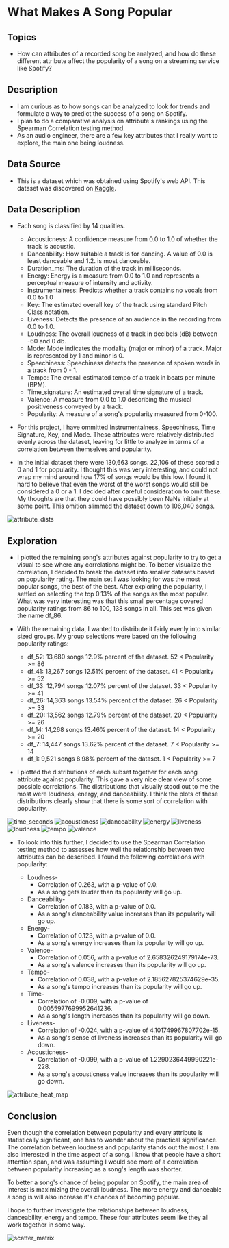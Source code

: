 # What Makes A Song Popular

## Topics

- How can attributes of a recorded song be analyzed, and how do these different attribute affect the popularity of a song on a streaming service like Spotify?

## Description

- I am curious as to how songs can be analyzed to look for trends and formulate a way to predict the success of a song on Spotify.
- I plan to do a comparative analysis on attribute's rankings using the Spearman Correlation testing method.
- As an audio engineer, there are a few key attributes that I really want to explore, the main one being loudness.

## Data Source

- This is a dataset which was obtained using Spotify's web API.  This dataset was discovered on [Kaggle](https://www.kaggle.com/tomigelo/spotify-audio-features/home?select=SpotifyAudioFeaturesNov2018.csv "Title").

## Data Description

- Each song is classified by 14 qualities.
    - Acousticness: A confidence measure from 0.0 to 1.0 of whether the track is acoustic.
    - Danceability: How suitable a track is for dancing. A value of 0.0 is least danceable and 1.2. is most danceable.
	- Duration_ms: The duration of the track in milliseconds.
    - Energy: Energy is a measure from 0.0 to 1.0 and represents a perceptual measure of intensity and activity.
	- Instrumentalness: Predicts whether a track contains no vocals from 0.0 to 1.0
    - Key: The estimated overall key of the track using standard Pitch Class notation.
	- Liveness: Detects the presence of an audience in the recording from 0.0 to 1.0.
    - Loudness: The overall loudness of a track in decibels (dB) between -60 and 0 db.
	- Mode: Mode indicates the modality (major or minor) of a track. Major is represented by 1 and minor is 0.
	- Speechiness: Speechiness detects the presence of spoken words in a track from 0 - 1.
	- Tempo: The overall estimated tempo of a track in beats per minute (BPM).
	- Time_signature: An estimated overall time signature of a track.
	- Valence: A measure from 0.0 to 1.0 describing the musical positiveness conveyed by a track.
	- Popularity: A measure of a song's popularity measured from 0-100.

- For this project, I have ommitted Instrumentalness, Speechiness, Time Signature, Key, and Mode.  These attributes were relatively distributed evenly across the dataset, leaving for little to analyze in terms of a correlation between themselves and popularity.

- In the initial dataset there were 130,663 songs.  22,106 of these scored a 0 and 1 for popularity.  I thought this was very interesting, and could not wrap my mind around how 17% of songs would be this low.  I found it hard to believe that even the worst of the worst songs would still be considered a 0 or a 1.  I decided after careful consideration to omit these.  My thoughts are that they could have possibly been NaNs initially at some point.  This omition slimmed the dataset down to 106,040 songs.

![attribute_dists](/images/attribute_dists.png)

## Exploration

- I plotted the remaining song's attributes against popularity to try to get a visual to see where any correlations might be.  To better visualize the correlation, I decided to break the dataset into smaller datasets based on popularity rating.  The main set I was looking for was the most popular songs, the best of the best.  After exploring the popularity, I settled on selecting the top 0.13% of the songs as the most popular.  What was very interesting was that this small percentage covered popularity ratings from 86 to 100, 138 songs in all.  This set was given the name df_86.

- With the remaining data, I wanted to distribute it fairly evenly into similar sized groups.  My group selections were based on the following popularity ratings:
    -   df_52:  13,680 songs
        12.9% percent of the dataset.   52 < Popularity >= 86
    -   df_41:  13,267 songs
        12.51% percent of the dataset.   41 < Popularity >= 52
    -   df_33:  12,794 songs
        12.07% percent of the dataset.   33 < Popularity >= 41
    -   df_26:  14,363 songs
        13.54% percent of the dataset.    26 < Popularity >= 33
    -   df_20:  13,562 songs
        12.79% percent of the dataset.     20 < Popularity >= 26
    -   df_14:  14,268 songs
        13.46% percent of the dataset.    14 < Popularity >= 20
    -   df_7:   14,447 songs
        13.62% percent of the dataset.   7 < Popularity >= 14
    -   df_1:    9,521 songs
        8.98% percent of the dataset.   1 < Popularity >= 7

- I plotted the distributions of each subset together for each song attribute against popularity.  This gave a very nice clear view of some possible correlations.  The distributions that visually stood out to me the most were loudness, energy, and danceability.  I think the plots of these distributions clearly show that there is some sort of correlation with popularity.


![time_seconds](/images/time_seconds.png) ![acousticness](/images/acousticness.png) ![danceability](/images/danceability.png) ![energy](/images/energy.png) ![liveness](/images/liveness.png) ![loudness](/images/loudness.png) ![tempo](/images/tempo.png) ![valence](/images/valence.png)


- To look into this further, I decided to use the Spearman Correlation testing method to assesses how well the relationship between two attributes can be described.  I found the following correlations with popularity:

    - Loudness-
        - Correlation of 0.263, with a p-value of 0.0.
        - As a song gets louder than its popularity will go up.
    - Danceability-
        - Correlation of 0.183, with a p-value of 0.0.
        - As a song's danceability value increases than its popularity will go up.
    - Energy-
        - Correlation of 0.123, with a p-value of 0.0.
        - As a song's energy increases than its popularity will go up.
    - Valence-
        - Correlation of 0.056, with a p-value of 2.658326249179174e-73.
        - As a song's valence increases than its popularity will go up.
    - Tempo-
        - Correlation of 0.038, with a p-value of 2.185627825374629e-35.
        - As a song's tempo increases than its popularity will go up.
    - Time-
        - Correlation of -0.009, with a p-value of 0.0055977699952641236.
        - As a song's length increases than its popularity will go down.
    - Liveness-
        - Correlation of -0.024, with a p-value of 4.101749967807702e-15.
        - As a song's sense of liveness increases than its popularity will go down.
    - Acousticness-
        - Correlation of -0.099, with a p-value of 1.2290236449990221e-228.
        - As a song's acousticness value increases than its popularity will go down.

![attribute_heat_map](/images/attribute_heat_map.png)

## Conclusion

Even though the correlation between popularity and every attribute is statistically significant, one has to wonder about the practical significance. The correlation between loudness and popularity stands out the most. I am also interested in the time aspect of a song. I know that people have a short attention span, and was assuming I would see more of a correlation between popularity increasing as a song's length was shorter.

To better a song's chance of being popular on Spotify, the main area of interest is maximizing the overall loudness.  The more energy and danceable a song is will also increase it's chances of becoming popular.

I hope to further investigate the relationships between loudness, danceability, energy and tempo.  These four attributes seem like they all work together in some way.

![scatter_matrix](/images/scatter_matrix.png)